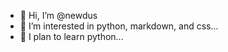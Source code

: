 - 👋 Hi, I’m @newdus
- 👀 I’m interested in python, markdown, and css...
- 🌱 I plan to learn python...

<!---
newdus/newdus is a ✨ special ✨ repository because its `README.md` (this file) appears on your GitHub profile.
You can click the Preview link to take a look at your changes.
--->
